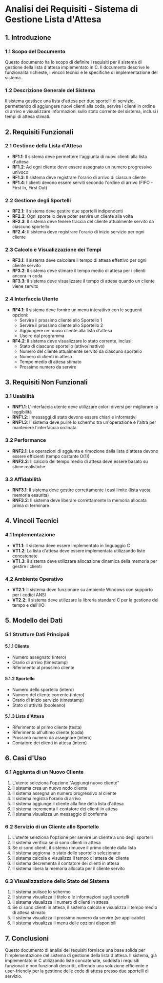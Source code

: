 # Analisi dei Requisiti - Sistema di Gestione Lista d'Attesa

## 1. Introduzione

### 1.1 Scopo del Documento
Questo documento ha lo scopo di definire i requisiti per il sistema di gestione della lista d'attesa implementato in C. Il documento descrive le funzionalità richieste, i vincoli tecnici e le specifiche di implementazione del sistema.

### 1.2 Descrizione Generale del Sistema
Il sistema gestisce una lista d'attesa per due sportelli di servizio, permettendo di aggiungere nuovi clienti alla coda, servire i clienti in ordine di arrivo e visualizzare informazioni sullo stato corrente del sistema, inclusi i tempi di attesa stimati.

## 2. Requisiti Funzionali

### 2.1 Gestione della Lista d'Attesa
- **RF1.1**: Il sistema deve permettere l'aggiunta di nuovi clienti alla lista d'attesa
- **RF1.2**: Ad ogni cliente deve essere assegnato un numero progressivo univoco
- **RF1.3**: Il sistema deve registrare l'orario di arrivo di ciascun cliente
- **RF1.4**: I clienti devono essere serviti secondo l'ordine di arrivo (FIFO - First In, First Out)

### 2.2 Gestione degli Sportelli
- **RF2.1**: Il sistema deve gestire due sportelli indipendenti
- **RF2.2**: Ogni sportello deve poter servire un cliente alla volta
- **RF2.3**: Il sistema deve tenere traccia del cliente attualmente servito da ciascuno sportello
- **RF2.4**: Il sistema deve registrare l'orario di inizio servizio per ogni cliente

### 2.3 Calcolo e Visualizzazione dei Tempi
- **RF3.1**: Il sistema deve calcolare il tempo di attesa effettivo per ogni cliente servito
- **RF3.2**: Il sistema deve stimare il tempo medio di attesa per i clienti ancora in coda
- **RF3.3**: Il sistema deve visualizzare il tempo di attesa quando un cliente viene servito

### 2.4 Interfaccia Utente
- **RF4.1**: Il sistema deve fornire un menu interattivo con le seguenti opzioni:
  - Servire il prossimo cliente allo Sportello 1
  - Servire il prossimo cliente allo Sportello 2
  - Aggiungere un nuovo cliente alla lista d'attesa
  - Uscire dal programma
- **RF4.2**: Il sistema deve visualizzare lo stato corrente, inclusi:
  - Stato di ciascuno sportello (attivo/inattivo)
  - Numero del cliente attualmente servito da ciascuno sportello
  - Numero di clienti in attesa
  - Tempo medio di attesa stimato
  - Prossimo numero da servire

## 3. Requisiti Non Funzionali

### 3.1 Usabilità
- **RNF1.1**: L'interfaccia utente deve utilizzare colori diversi per migliorare la leggibilità
- **RNF1.2**: I messaggi di stato devono essere chiari e informativi
- **RNF1.3**: Il sistema deve pulire lo schermo tra un'operazione e l'altra per mantenere l'interfaccia ordinata

### 3.2 Performance
- **RNF2.1**: Le operazioni di aggiunta e rimozione dalla lista d'attesa devono essere efficienti (tempo costante O(1))
- **RNF2.2**: Il calcolo del tempo medio di attesa deve essere basato su stime realistiche

### 3.3 Affidabilità
- **RNF3.1**: Il sistema deve gestire correttamente i casi limite (lista vuota, memoria esaurita)
- **RNF3.2**: Il sistema deve liberare correttamente la memoria allocata prima di terminare

## 4. Vincoli Tecnici

### 4.1 Implementazione
- **VT1.1**: Il sistema deve essere implementato in linguaggio C
- **VT1.2**: La lista d'attesa deve essere implementata utilizzando liste concatenate
- **VT1.3**: Il sistema deve utilizzare allocazione dinamica della memoria per gestire i clienti

### 4.2 Ambiente Operativo
- **VT2.1**: Il sistema deve funzionare su ambiente Windows con supporto per i codici ANSI
- **VT2.2**: Il sistema deve utilizzare la libreria standard C per la gestione del tempo e dell'I/O

## 5. Modello dei Dati

### 5.1 Strutture Dati Principali

#### 5.1.1 Cliente
- Numero assegnato (intero)
- Orario di arrivo (timestamp)
- Riferimento al prossimo cliente

#### 5.1.2 Sportello
- Numero dello sportello (intero)
- Numero del cliente corrente (intero)
- Orario di inizio servizio (timestamp)
- Stato di attività (booleano)

#### 5.1.3 Lista d'Attesa
- Riferimento al primo cliente (testa)
- Riferimento all'ultimo cliente (coda)
- Prossimo numero da assegnare (intero)
- Contatore dei clienti in attesa (intero)

## 6. Casi d'Uso

### 6.1 Aggiunta di un Nuovo Cliente
1. L'utente seleziona l'opzione "Aggiungi nuovo cliente"
2. Il sistema crea un nuovo nodo cliente
3. Il sistema assegna un numero progressivo al cliente
4. Il sistema registra l'orario di arrivo
5. Il sistema aggiunge il cliente alla fine della lista d'attesa
6. Il sistema incrementa il contatore dei clienti in attesa
7. Il sistema visualizza un messaggio di conferma

### 6.2 Servizio di un Cliente allo Sportello
1. L'utente seleziona l'opzione per servire un cliente a uno degli sportelli
2. Il sistema verifica se ci sono clienti in attesa
3. Se ci sono clienti, il sistema rimuove il primo cliente dalla lista
4. Il sistema aggiorna lo stato dello sportello selezionato
5. Il sistema calcola e visualizza il tempo di attesa del cliente
6. Il sistema decrementa il contatore dei clienti in attesa
7. Il sistema libera la memoria allocata per il cliente servito

### 6.3 Visualizzazione dello Stato del Sistema
1. Il sistema pulisce lo schermo
2. Il sistema visualizza il titolo e le informazioni sugli sportelli
3. Il sistema visualizza il numero di clienti in attesa
4. Se ci sono clienti in attesa, il sistema calcola e visualizza il tempo medio di attesa stimato
5. Il sistema visualizza il prossimo numero da servire (se applicabile)
6. Il sistema visualizza il menu delle opzioni disponibili

## 7. Conclusioni

Questo documento di analisi dei requisiti fornisce una base solida per l'implementazione del sistema di gestione della lista d'attesa. Il sistema, già implementato in C utilizzando liste concatenate, soddisfa i requisiti funzionali e non funzionali descritti, offrendo una soluzione efficiente e user-friendly per la gestione delle code di attesa presso due sportelli di servizio.